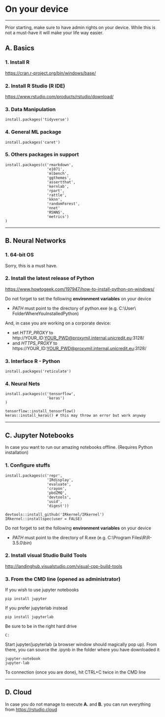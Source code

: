 # On your device

___

Prior starting, make sure to have admin rights on your device. While this is not a must-have it will make your life way easier.

## A. Basics

### 1. Install R

https://cran.r-project.org/bin/windows/base/

### 2. Install R Studio (R IDE)
https://www.rstudio.com/products/rstudio/download/

### 3. Data Manipulation
```{r, eval=FALSE}
install.packages('tidyverse')
```

### 4. General ML package
```{r, eval=FALSE}
install.packages('caret')
```

### 5. Others packages in support
```{r, eval=FALSE}
install.packages(c('rmarkdown',
                   'e1071',
                   'mlbench',
                   'ggthemes',
                   'assertthat',
                   'kernlab',
                   'rpart',
                   'rattle',
                   'kknn',
                   'randomForest',
                   'nnet'
                   'RSNNS',
                   'metrics')
)
```


___

## B. Neural Networks

### 1. 64-bit OS
Sorry, this is a must have.

### 2. Install the latest release of Python

https://www.howtogeek.com/197947/how-to-install-python-on-windows/

Do not forget to set the following **environment variables** on your device

- *PATH* must point to the directory of python.exe (e.g. C:\\User\\ FolderWhereYouInstalledPython)


And, in case you are working on a corporate device:

- set *HTTP_PROXY* to http://YOUR_ID:YOUR_PWD@proxymil.internal.unicredit.eu:3128/
- and *HTTPS_PROXY* to https://YOUR_ID:YOUR_PWD@proxymil.internal.unicredit.eu:3128/ 

### 3. Interface R - Python
```{r, eval=FALSE}
install.packages('reticulate')
```

### 4. Neural Nets
```{r, eval=FALSE}
install.packages(c('tensorflow',
                   'keras')
)

tensorflow::install_tensorflow()
keras::install_keras() # this may throw an error but work anyway
```

___

## C. Jupyter Notebooks

In case you want to run our amazing notebooks offline. (Requires Python installation)

### 1. Configure stuffs

```{r, eval=FALSE}
install.packages(c('repr',
                   'IRdisplay',
                   'evaluate',
                   'crayon',
                   'pbdZMQ',
                   'devtools',
                   'uuid',
                   'digest'))

devtools::install_github('IRkernel/IRkernel')
IRkernel::installspec(user = FALSE)
```

Do not forget to set the following **environment variables** on your device

- *PATH* must point to the directory of R.exe (e.g. C:\\Program Files\\R\\R-3.5.0\\bin)


### 2. Install visual Studio Build Tools

http://landinghub.visualstudio.com/visual-cpp-build-tools

### 3. From the CMD line (opened as administrator)
If you wish to use jupyter notebooks
```{r, engine='sh', eval=FALSE}
pip install jupyter
```
If you prefer jupyterlab instead
```{r, engine='sh', eval=FALSE}
pip install jupyterlab
```
Be sure to be in the right hard drive
```{r, engine='sh', eval=FALSE}
C:
```

Start jupyter/jupyterlab (a browser window should magically pop up).
From there, you can source the .ipynb in the folder where you have downloaded it

```{r, engine='sh', eval=FALSE}
jupyter-notebook
jupyter-lab
```

To connection (once you are done), hit CTRL+C twice in the CMD line

___

## D. Cloud

In case you do not manage to execute **A.** and **B.** you can run everything from https://rstudio.cloud

